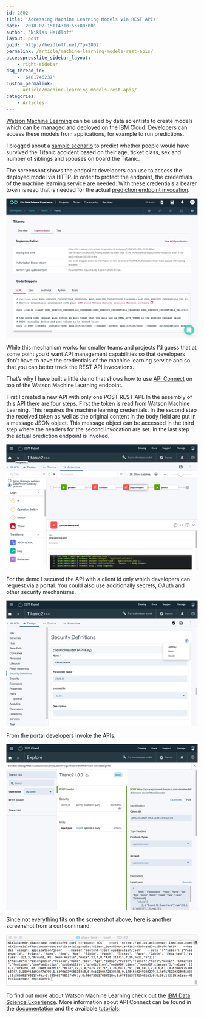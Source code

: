 ```yaml
---
id: 2802
title: 'Accessing Machine Learning Models via REST APIs'
date: '2018-02-15T14:10:55+00:00'
author: 'Niklas Heidloff'
layout: post
guid: 'http://heidloff.net/?p=2802'
permalink: /article/machine-learning-models-rest-apis/
accesspresslite_sidebar_layout:
    - right-sidebar
dsq_thread_id:
    - '6481746237'
custom_permalink:
    - article/machine-learning-models-rest-apis/
categories:
    - Articles
---
```


[Watson Machine Learning](https://console.bluemix.net/catalog/services/machine-learning) can be used by data scientists to create models which can be managed and deployed on the IBM Cloud. Developers can access these models from applications, for example to run predictions.

I blogged about a [sample scenario](http://heidloff.net/article/watson-machine-learning-sample) to predict whether people would have survived the Titanic accident based on their age, ticket class, sex and number of siblings and spouses on board the Titanic.

The screenshot shows the endpoint developers can use to access the deployed model via HTTP. In order to protect the endpoint, the credentials of the machine learning service are needed. With these credentials a bearer token is read that is needed for the actual [prediction endpoint invocation](https://watson-ml-api.mybluemix.net/#!/Deployments/post_v3_wml_instances_instance_id_published_models_published_model_id_deployments_deployment_id_online).

![image](/assets/img/2018/02/ml-api-0.png)

While this mechanism works for smaller teams and projects I’d guess that at some point you’d want API management capabilities so that developers don’t have to have the credentials of the machine learning service and so that you can better track the REST API invocations.

That’s why I have built a little demo that shows how to use [API Connect](https://console.bluemix.net/catalog/services/api-connect) on top of the Watson Machine Learning endpoint.

First I created a new API with only one POST REST API. In the assembly of this API there are four steps. First the token is read from Watson Machine Learning. This requires the machine learning credentials. In the second step the received token as well as the original content in the body field are put in a message JSON object. This message object can be accessed in the third step where the headers for the second invocation are set. In the last step the actual prediction endpoint is invoked.

![image](/assets/img/2018/02/ml-api-1.png)

For the demo I secured the API with a client id only which developers can request via a portal. You could also use additionally secrets, OAuth and other security mechanisms.

![image](/assets/img/2018/02/ml-api-2.png)

From the portal developers invoke the APIs.

![image](/assets/img/2018/02/ml-api-3.png)

Since not everything fits on the screenshot above, here is another screenshot from a curl command.

![image](/assets/img/2018/02/ml-api-4.png)

To find out more about Watson Machine Learning check out the [IBM Data Science Experience](https://datascience.ibm.com/). More information about API Connect can be found in the [documentation](https://www.ibm.com/support/knowledgecenter/SSFS6T/com.ibm.apic.toolkit.doc/rapim_context_var.html) and the available [tutorials](https://developer.ibm.com/apiconnect/2016/11/21/api-connect-tutorial-mastering-the-api-assembly/).